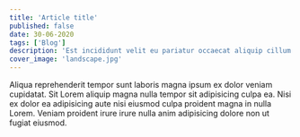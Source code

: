 ```yaml
---
title: 'Article title'
published: false
date: 30-06-2020
tags: ['Blog']
description: 'Est incididunt velit eu pariatur occaecat aliquip cillum amet aliquip dolor reprehenderit eu excepteur.'
cover_image: 'landscape.jpg'
---
```


Aliqua reprehenderit tempor sunt laboris magna ipsum ex dolor veniam cupidatat. Sit Lorem aliquip magna nulla tempor sit adipisicing culpa ea. Nisi ex dolor ea adipisicing aute nisi eiusmod culpa proident magna in nulla Lorem. Veniam proident irure irure nulla anim adipisicing dolore non ut fugiat eiusmod.
